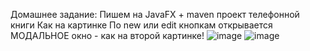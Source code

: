 Домашнее задание:
Пишем на JavaFX + maven проект телефонной книги
Как на картинке
По new или edit кнопкам открывается МОДАЛЬНОЕ окно - как на второй картинке!
![image](https://user-images.githubusercontent.com/71222580/161538950-10d2f612-4d16-4ecd-a7ee-7863b09455b4.png)
![image](https://user-images.githubusercontent.com/71222580/161538971-866e3c92-f937-4182-a536-e3da3448b984.png)
